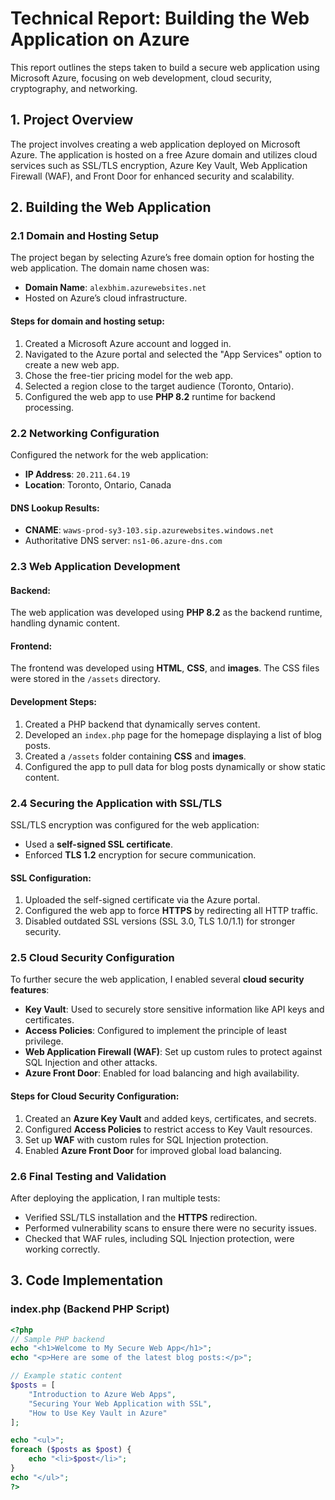# Technical Report: Building the Web Application on Azure

This report outlines the steps taken to build a secure web application using Microsoft Azure, focusing on web development, cloud security, cryptography, and networking.

## 1. Project Overview

The project involves creating a web application deployed on Microsoft Azure. The application is hosted on a free Azure domain and utilizes cloud services such as SSL/TLS encryption, Azure Key Vault, Web Application Firewall (WAF), and Front Door for enhanced security and scalability.

## 2. Building the Web Application

### 2.1 Domain and Hosting Setup

The project began by selecting Azure’s free domain option for hosting the web application. The domain name chosen was:

- **Domain Name**: `alexbhim.azurewebsites.net`
- Hosted on Azure’s cloud infrastructure.

#### Steps for domain and hosting setup:
1. Created a Microsoft Azure account and logged in.
2. Navigated to the Azure portal and selected the "App Services" option to create a new web app.
3. Chose the free-tier pricing model for the web app.
4. Selected a region close to the target audience (Toronto, Ontario).
5. Configured the web app to use **PHP 8.2** runtime for backend processing.

### 2.2 Networking Configuration

Configured the network for the web application:
- **IP Address**: `20.211.64.19`
- **Location**: Toronto, Ontario, Canada

#### DNS Lookup Results:
- **CNAME**: `waws-prod-sy3-103.sip.azurewebsites.windows.net`
- Authoritative DNS server: `ns1-06.azure-dns.com`

### 2.3 Web Application Development

#### Backend:
The web application was developed using **PHP 8.2** as the backend runtime, handling dynamic content.

#### Frontend:
The frontend was developed using **HTML**, **CSS**, and **images**. The CSS files were stored in the `/assets` directory.

#### Development Steps:
1. Created a PHP backend that dynamically serves content.
2. Developed an `index.php` page for the homepage displaying a list of blog posts.
3. Created a `/assets` folder containing **CSS** and **images**.
4. Configured the app to pull data for blog posts dynamically or show static content.

### 2.4 Securing the Application with SSL/TLS

SSL/TLS encryption was configured for the web application:
- Used a **self-signed SSL certificate**.
- Enforced **TLS 1.2** encryption for secure communication.

#### SSL Configuration:
1. Uploaded the self-signed certificate via the Azure portal.
2. Configured the web app to force **HTTPS** by redirecting all HTTP traffic.
3. Disabled outdated SSL versions (SSL 3.0, TLS 1.0/1.1) for stronger security.

### 2.5 Cloud Security Configuration

To further secure the web application, I enabled several **cloud security features**:
- **Key Vault**: Used to securely store sensitive information like API keys and certificates.
- **Access Policies**: Configured to implement the principle of least privilege.
- **Web Application Firewall (WAF)**: Set up custom rules to protect against SQL Injection and other attacks.
- **Azure Front Door**: Enabled for load balancing and high availability.

#### Steps for Cloud Security Configuration:
1. Created an **Azure Key Vault** and added keys, certificates, and secrets.
2. Configured **Access Policies** to restrict access to Key Vault resources.
3. Set up **WAF** with custom rules for SQL Injection protection.
4. Enabled **Azure Front Door** for improved global load balancing.

### 2.6 Final Testing and Validation

After deploying the application, I ran multiple tests:
- Verified SSL/TLS installation and the **HTTPS** redirection.
- Performed vulnerability scans to ensure there were no security issues.
- Checked that WAF rules, including SQL Injection protection, were working correctly.

## 3. Code Implementation

### index.php (Backend PHP Script)

```php
<?php
// Sample PHP backend
echo "<h1>Welcome to My Secure Web App</h1>";
echo "<p>Here are some of the latest blog posts:</p>";

// Example static content
$posts = [
    "Introduction to Azure Web Apps",
    "Securing Your Web Application with SSL",
    "How to Use Key Vault in Azure"
];

echo "<ul>";
foreach ($posts as $post) {
    echo "<li>$post</li>";
}
echo "</ul>";
?>
